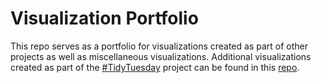 # Visualization Portfolio

This repo serves as a portfolio for visualizations created as part of other projects as well as miscellaneous visualizations. Additional visualizations created as part of the [#TidyTuesday](https://github.com/rfordatascience/tidytuesday/blob/master/README.md) project can be found in this [repo](https://github.com/ekholme/TidyTuesday).